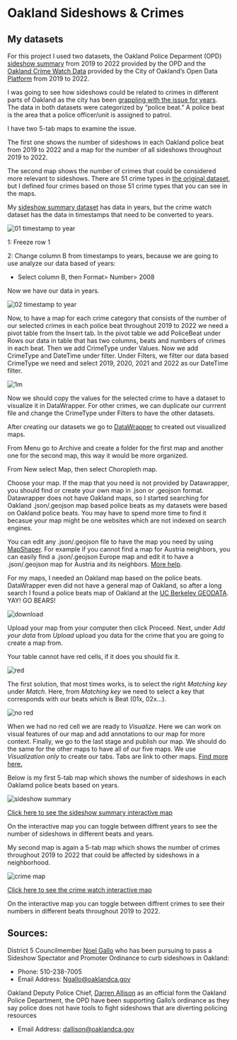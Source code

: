 # Oakland Sideshows & Crimes

## My datasets
For this project I used two datasets, the Oakland Police Deparment (OPD) [sideshow summary](https://nextrequestdev.s3.amazonaws.com/oaklandca/22-7316/99EAA1E3C350C4FB.xlsx?response-content-disposition=attachment%3B%20filename%3D%22Sideshow%20Summary%202019%20-%2030Nov2022_Disp%20Calls.xlsx%22&X-Amz-Algorithm=AWS4-HMAC-SHA256&X-Amz-Credential=AKIAW2Y7QEIAQAROH3WX%2F20230503%2Fus-east-1%2Fs3%2Faws4_request&X-Amz-Date=20230503T071334Z&X-Amz-Expires=1000&X-Amz-SignedHeaders=host&X-Amz-Signature=7e78a2deefc2a78e69e9b86dab0965433405340cf5143979ef5ed8c5b3e7b8f9) from 2019 to 2022 provided by the OPD and the [Oakland Crime Watch Data](https://data.oaklandca.gov/) provided by the City of Oakland’s Open Data [Platform](https://data.oaklandca.gov/) from 2019 to 2022.

I was going to see how sideshows could be related to crimes in different parts of Oakland as the city has been [grappling with the issue for years](https://oaklandnorth.net/2023/04/18/oakland-sideshows-council-crackdown/). The data in both datasets were categorized by “police beat.” A police beat is the area that a police officer/unit is assigned to patrol.

I have two 5-tab maps to examine the issue.

The first one shows the number of sideshows in each Oakland police beat from 2019 to 2022 and a map for the number of all sideshows throughout 2019 to 2022.

The second map shows the number of crimes that could be considered more relevant to sideshows. There are 51 crime types in [the original dataset](https://docs.google.com/spreadsheets/d/1jQXQ_xcd5Hln31OIjg_pB3p0KmEcI0AfJx7fnDxb_Ko/edit?usp=sharing), but I defined four crimes based on those 51 crime types that you can see in the maps.


My [sideshow summary dataset](https://docs.google.com/spreadsheets/d/1s1PkapY1sFnBbris3Y1k7aVVWkAh70AZ/edit?usp=sharing&ouid=109047557314096833567&rtpof=true&sd=true) has data in years, but the crime watch dataset has the data in timestamps that need to be converted to years. 

![01 timestamp to year](https://user-images.githubusercontent.com/78078218/235860192-3d8dc86a-35ad-4d1b-bb84-c173d41e6101.png)

1: Freeze row 1

2: Change column B from timestamps to years, because we are going to use analyze our data based of years:

- Select column B, then Format> Number> 2008

Now we have our data in years.

![02 timestamp to year](https://user-images.githubusercontent.com/78078218/235860409-3279cb3c-9219-42c3-8ad3-93df5f32e67b.png)

Now, to have a map for each crime category that consists of the number of our selected crimes in each police beat throughout 2019 to 2022 we need a pivot table from the Insert tab. In the pivot table we add PoliceBeat under Rows our data in table that has two columns, beats and numbers of crimes in each beat. Then we add CrimeType under Values. Now we add CrimeType and DateTime under filter. Under Filters, we filter our data based CrimeType we need and select 2019, 2020, 2021 and 2022 as our DateTime filter.

![1m](https://user-images.githubusercontent.com/78078218/235867731-2f694291-02f9-4cd9-8ef2-44fddef9ed1e.JPG)


Now we should copy the values for the selected crime to have a dataset to visualize it in DataWrapper. For other crimes, we can duplicate our currrent file and change the CrimeType under Filters to have the other datasets.

After creating our datasets we go to [DataWrapper](https://www.datawrapper.de/) to created out visualized maps.

From Menu go to Archive and create a folder for the first map and another one for the second map, this way it would be more organized.

From New select Map, then select Choropleth map. 

Choose your map. If the map that you need is not provided by Datawrapper, you should find or create your own map in .json or .geojson format. Datawrapper does not have Oakland maps, so I started searching for Oakland .json/.geojson map based police beats as my datasets were based on Oakland police beats. You may have to spend more time to find it becasue your map might be one websites which are not indexed on search engines.

You can edit any .json/.geojson file to have the map you need by using [MapShaper](https://mapshaper.org/). For example if you cannot find a map for Austria neighbors, you can easily find a .json/.geojson Europe map and edit it to have a .json/.geojson map for Austria and its neighbors. [More help](https://academy.datawrapper.de/article/145-how-to-upload-your-own-map).

For my maps, I needed an Oakland map based on the police beats. DataWrapper even did not have a general map of Oakland, so after a long search I found a police beats map of Oakland at the [UC Berkeley GEODATA](https://geodata.lib.berkeley.edu/catalog/ark28722-s71s46). YAY! GO BEARS!

![download](https://user-images.githubusercontent.com/78078218/235873765-46bd524f-06a8-4ca1-ad88-c53845b31134.jpeg)

Upload your map from your computer then click Proceed. Next, under *Add your data* from *Upload* upload you data for the crime that you are going to create a map from.

Your table cannot have red cells, if it does you should fix it. 

![red](https://user-images.githubusercontent.com/78078218/235876094-331bc14b-bdc2-430d-a06d-b03e6e955b9c.JPG)

The first solution, that most times works, is to select the right *Matching key* under *Match*. Here, from *Matching key* we need to select a key that corresponds with our beats which is Beat (01x, 02x...).

![no red](https://user-images.githubusercontent.com/78078218/235877710-f21df77f-dbd6-4770-a61a-7b619b0da5dc.JPG)

When we had no red cell we are ready to *Visualize*. Here we can work on visual features of our map and add annotations to our map for more context. Finally, we go to the last stage and publish our map. We should do the same for the other maps to have all of our five maps. We use *Visualization only* to create our tabs. Tabs are link to other maps. [Find more here.](https://academy.datawrapper.de/article/305-how-to-add-tabs-and-drop-downs)

Below is my first 5-tab map which shows the number of sideshows in each Oaklamd police beats based on years.

![sideshow summary](https://user-images.githubusercontent.com/78078218/235881080-d3776862-3e7d-4e6c-87c1-8be0efe3c3e8.JPG)

[Click here to see the sideshow summary interactive map](https://www.datawrapper.de/_/PYga3/) 

On the interactive map you can toggle between diffrent years to see the number of sideshows in different beats and years.

My second map is again a 5-tab map which shows the number of crimes throughout 2019 to 2022 that could be affected by sideshows in a neighborhood.

![crime map](https://user-images.githubusercontent.com/78078218/235882511-c1ea865d-a200-40b8-86fb-b3f1634baab2.JPG)

[Click here to see the crime watch interactive map](https://www.datawrapper.de/_/FA3lT/)

On the interactive map you can toggle between diffrent crimes to see their numbers in different beats throughout 2019 to 2022.


## Sources: 
District 5 Councilmember [Noel Gallo](https://www.oaklandca.gov/officials/noel-gallo) who has been pursuing to pass a Sideshow Spectator and Promoter Ordinance to curb sideshows in Oakland:
- Phone: 510-238-7005
- Email Address: [Ngallo@oaklandca.gov](Ngallo@oaklandca.gov)

Oakland Deputy Police Chief, [Darren Allison](https://www.oaklandca.gov/staff/darren-allison) as an official form the Oakland Police Department, the OPD have been supporting Gallo’s ordinance as they say police does not have tools to fight sideshows that are diverting policing resources
- Email Address: [dallison@oaklandca.gov](dallison@oaklandca.gov) 


